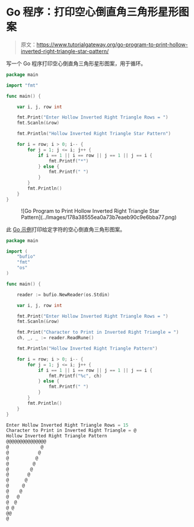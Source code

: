 # Go 程序：打印空心倒直角三角形星形图案

> 原文：<https://www.tutorialgateway.org/go-program-to-print-hollow-inverted-right-triangle-star-pattern/>

写一个 Go 程序打印空心倒直角三角形星形图案，用于循环。

```go
package main

import "fmt"

func main() {

	var i, j, row int

	fmt.Print("Enter Hollow Inverted Right Triangle Rows = ")
	fmt.Scanln(&row)

	fmt.Println("Hollow Inverted Right Triangle Star Pattern")

	for i = row; i > 0; i-- {
		for j = 1; j <= i; j++ {
			if i == 1 || i == row || j == 1 || j == i {
				fmt.Printf("*")
			} else {
				fmt.Printf(" ")
			}
		}
		fmt.Println()
	}
}
```

<figure class="wp-block-image size-large">![Go Program to Print Hollow Inverted Right Triangle Star Pattern](../Images/178a38555ea0a73b7eaeb90c9e6bba77.png)</figure>

此 [Go 示例](https://www.tutorialgateway.org/go-programs/)打印给定字符的空心倒直角三角形图案。

```go
package main

import (
	"bufio"
	"fmt"
	"os"
)

func main() {

	reader := bufio.NewReader(os.Stdin)

	var i, j, row int

	fmt.Print("Enter Hollow Inverted Right Triangle Rows = ")
	fmt.Scanln(&row)

	fmt.Print("Character to Print in Inverted Right Triangle = ")
	ch, _, _ := reader.ReadRune()

	fmt.Println("Hollow Inverted Right Triangle Pattern")

	for i = row; i > 0; i-- {
		for j = 1; j <= i; j++ {
			if i == 1 || i == row || j == 1 || j == i {
				fmt.Printf("%c", ch)
			} else {
				fmt.Printf(" ")
			}
		}
		fmt.Println()
	}
}
```

```go
Enter Hollow Inverted Right Triangle Rows = 15
Character to Print in Inverted Right Triangle = @
Hollow Inverted Right Triangle Pattern
@@@@@@@@@@@@@@@
@            @
@           @
@          @
@         @
@        @
@       @
@      @
@     @
@    @
@   @
@  @
@ @
@@
@
```
